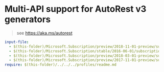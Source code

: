 # Multi-API support for AutoRest v3 generators

> see https://aka.ms/autorest

``` yaml $(enable-multi-api)
input-file:
  - $(this-folder)/Microsoft.Subscription/preview/2018-11-01-preview/subscriptions.json
  - $(this-folder)/Microsoft.Subscription/stable/2016-06-01/subscriptions.json
  - $(this-folder)/Microsoft.Subscription/preview/2018-03-01-preview/subscriptions.json
  - $(this-folder)/Microsoft.Subscription/preview/2017-11-01-preview/subscriptionDefinitions.json
require: $(this-folder)/../../../profiles/readme.md
```
